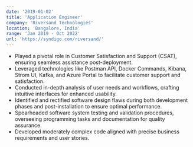 ```yaml
---
date: '2019-01-02'
title: 'Application Engineer'
company: 'Riversand Technologies'
location: 'Bangalore, India'
range: 'Jan 2019 - Oct 2022'
url: 'https://syndigo.com/riversand/'
---
```


- Played a pivotal role in Customer Satisfaction and Support (CSAT), ensuring seamless assistance post-deployment.
- Leveraged technologies like Postman API, Docker Commands, Kibana, Strom UI, Kafka, and Azure Portal to facilitate customer support and satisfaction.
- Conducted in-depth analysis of user needs and workflows, crafting intuitive interfaces for enhanced usability.
- Identified and rectified software design flaws during both development phases and post-installation to ensure optimal performance.
- Spearheaded software system testing and validation procedures, overseeing programming tasks and documentation for quality assurance.
- Developed moderately complex code aligned with precise business requirements and user stories.

